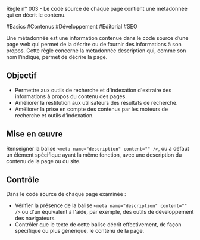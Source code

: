 
Règle n° 003  - Le code source de chaque page contient une métadonnée qui en décrit le contenu.

#Basics #Contenus #Développement #Editorial #SEO

Une métadonnée est une information contenue dans le code source d’une page web qui permet de la décrire ou de fournir des informations à son propos. Cette règle concerne la métadonnée description qui, comme son nom l’indique, permet de décrire la page.

Objectif
--------

*   Permettre aux outils de recherche et d'indexation d'extraire des informations à propos du contenu des pages.
*   Améliorer la restitution aux utilisateurs des résultats de recherche.
*   Améliorer la prise en compte des contenus par les moteurs de recherche et outils d’indexation.

Mise en œuvre
-------------

Renseigner la balise `<meta name="description" content="" />`, ou à défaut un élément spécifique ayant la même fonction, avec une description du contenu de la page ou du site.

Contrôle
--------

Dans le code source de chaque page examinée :

*   Vérifier la présence de la balise `<meta name="description" content="" />` ou d'un équivalent à l'aide, par exemple, des outils de développement des navigateurs.
*   Contrôler que le texte de cette balise décrit effectivement, de façon spécifique ou plus générique, le contenu de la page.
